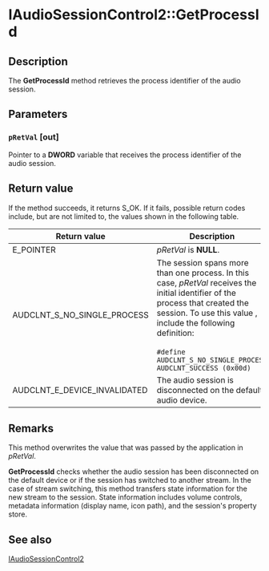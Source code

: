 # IAudioSessionControl2::GetProcessId

## Description

The **GetProcessId** method retrieves the process identifier of the audio session.

## Parameters

### `pRetVal` [out]

Pointer to a **DWORD** variable that receives the process identifier of the audio session.

## Return value

If the method succeeds, it returns S_OK.
If it fails, possible return codes include, but are not limited to, the values shown in the following table.

| Return value | Description |
| --- | --- |
| E_POINTER | *pRetVal* is **NULL**. |
| AUDCLNT_S_NO_SINGLE_PROCESS | The session spans more than one process. In this case, *pRetVal* receives the initial identifier of the process that created the session. To use this value , include the following definition:<br><br>`#define AUDCLNT_S_NO_SINGLE_PROCESS AUDCLNT_SUCCESS (0x00d)` |
| AUDCLNT_E_DEVICE_INVALIDATED | The audio session is disconnected on the default audio device. |

## Remarks

This method overwrites the value that was passed by the application in *pRetVal*.

**GetProcessId** checks whether the audio session has been disconnected on the default device or if the session has switched to another stream. In the case of stream
switching, this method transfers state information for the new stream to the session. State information includes volume controls, metadata information (display name, icon path), and the session's property store.

## See also

[IAudioSessionControl2](https://learn.microsoft.com/windows/desktop/api/audiopolicy/nn-audiopolicy-iaudiosessioncontrol2)